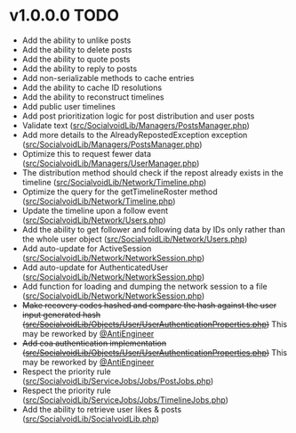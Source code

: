 # v1.0.0.0 TODO

 - Add the ability to unlike posts
 - Add the ability to delete posts
 - Add the ability to quote posts
 - Add the ability to reply to posts
 - Add non-serializable methods to cache entries
 - Add the ability to cache ID resolutions
 - Add the ability to reconstruct timelines
 - Add public user timelines
 - Add post prioritization logic for post distribution and user posts 
 - Validate text ([src/SocialvoidLib/Managers/PostsManager.php](src/SocialvoidLib/Managers/PostsManager.php))
 - Add more details to the AlreadyRepostedException exception ([src/SocialvoidLib/Managers/PostsManager.php](src/SocialvoidLib/Managers/PostsManager.php))
 - Optimize this to request fewer data ([src/SocialvoidLib/Managers/UserManager.php](src/SocialvoidLib/Managers/UserManager.php))
 - The distribution method should check if the repost already exists in the timeline ([src/SocialvoidLib/Network/Timeline.php](src/SocialvoidLib/Network/Timeline.php))
 - Optimize the query for the getTimelineRoster method ([src/SocialvoidLib/Network/Timeline.php](src/SocialvoidLib/Network/Timeline.php))
 - Update the timeline upon a follow event ([src/SocialvoidLib/Network/Users.php](src/SocialvoidLib/Network/Users.php))
 - Add the ability to get follower and following data by IDs only rather than the whole user object ([src/SocialvoidLib/Network/Users.php](src/SocialvoidLib/Network/Users.php))
 - Add auto-update for ActiveSession ([src/SocialvoidLib/Network/NetworkSession.php](src/SocialvoidLib/NetworkSession.php))
 - Add auto-update for AuthenticatedUser ([src/SocialvoidLib/Network/NetworkSession.php](src/SocialvoidLib/NetworkSession.php))
 - Add function for loading and dumping the network session to a file ([src/SocialvoidLib/Network/NetworkSession.php](src/SocialvoidLib/NetworkSession.php))
 - ~~Make recovery codes hashed and compare the hash against the user input generated hash ([src/SocialvoidLib/Objects/User/UserAuthenticationProperties.php](src/SocialvoidLib/Objects/User/UserAuthenticationProperties.php))~~ This may be reworked by [@AntiEngineer](https://github.com/AntiEngineer)
 - ~~Add coa authentication implementation ([src/SocialvoidLib/Objects/User/UserAuthenticationProperties.php](src/SocialvoidLib/Objects/User/UserAuthenticationProperties.php))~~ This may be reworked by [@AntiEngineer](https://github.com/AntiEngineer)
 - Respect the priority rule ([src/SocialvoidLib/ServiceJobs/Jobs/PostJobs.php](src/SocialvoidLib/ServiceJobs/Jobs/PostJobs.php))
 - Respect the priority rule ([src/SocialvoidLib/ServiceJobs/Jobs/TimelineJobs.php](src/SocialvoidLib/ServiceJobs/Jobs/TimelineJobs.php))
 - Add the ability to retrieve user likes & posts ([src/SocialvoidLib/SocialvoidLib.php](src/SocialvoidLib/SocialvoidLib.php))